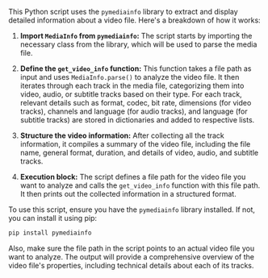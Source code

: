 This Python script uses the `pymediainfo` library to extract and display detailed information about a video file. Here's a breakdown of how it works:

1. **Import `MediaInfo` from `pymediainfo`:** The script starts by importing the necessary class from the library, which will be used to parse the media file.

2. **Define the `get_video_info` function:** This function takes a file path as input and uses `MediaInfo.parse()` to analyze the video file. It then iterates through each track in the media file, categorizing them into video, audio, or subtitle tracks based on their type. For each track, relevant details such as format, codec, bit rate, dimensions (for video tracks), channels and language (for audio tracks), and language (for subtitle tracks) are stored in dictionaries and added to respective lists.

3. **Structure the video information:** After collecting all the track information, it compiles a summary of the video file, including the file name, general format, duration, and details of video, audio, and subtitle tracks.

4. **Execution block:** The script defines a file path for the video file you want to analyze and calls the `get_video_info` function with this file path. It then prints out the collected information in a structured format.

To use this script, ensure you have the `pymediainfo` library installed. If not, you can install it using pip:

```bash
pip install pymediainfo
```

Also, make sure the file path in the script points to an actual video file you want to analyze. The output will provide a comprehensive overview of the video file's properties, including technical details about each of its tracks.
